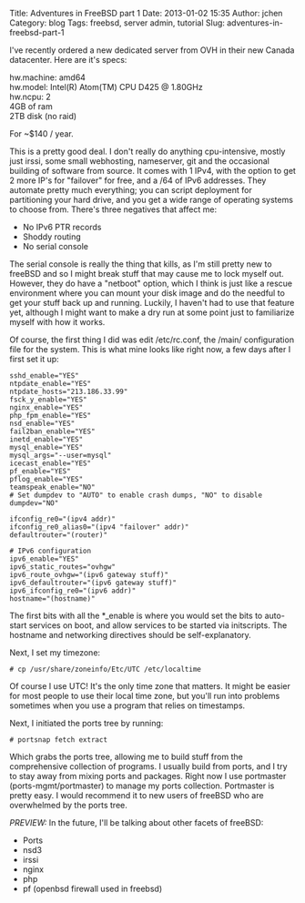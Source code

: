 Title: Adventures in FreeBSD part 1
Date: 2013-01-02 15:35
Author: jchen
Category: blog
Tags: freebsd, server admin, tutorial
Slug: adventures-in-freebsd-part-1

I've recently ordered a new dedicated server from OVH in their new
Canada datacenter. Here are it's specs:

hw.machine: amd64  
hw.model: Intel(R) Atom(TM) CPU D425 @ 1.80GHz  
hw.ncpu: 2  
4GB of ram  
2TB disk (no raid)

<!-- PELICAN_END_SUMMARY -->

For \~\$140 / year.

This is a pretty good deal. I don't really do anything cpu-intensive,
mostly just irssi, some small webhosting, nameserver, git and the
occasional building of software from source. It comes with 1 IPv4, with
the option to get 2 more IP's for "failover" for free, and a /64 of IPv6
addresses. They automate pretty much everything; you can script
deployment for partitioning your hard drive, and you get a wide range of
operating systems to choose from. There's three negatives that affect
me:

- No IPv6 PTR records
- Shoddy routing
- No serial console

The serial console is really the thing that kills, as I'm still pretty
new to freeBSD and so I might break stuff that may cause me to lock
myself out. However, they do have a "netboot" option, which I think is
just like a rescue environment where you can mount your disk image and
do the needful to get your stuff back up and running. Luckily, I haven't
had to use that feature yet, although I might want to make a dry run at
some point just to familiarize myself with how it works.

Of course, the first thing I did was edit /etc/rc.conf, the /main/
configuration file for the system. This is what mine looks like right
now, a few days after I first set it up:

    sshd_enable="YES"
    ntpdate_enable="YES"
    ntpdate_hosts="213.186.33.99"
    fsck_y_enable="YES"
    nginx_enable="YES"
    php_fpm_enable="YES"
    nsd_enable="YES"
    fail2ban_enable="YES"
    inetd_enable="YES"
    mysql_enable="YES"
    mysql_args="--user=mysql"
    icecast_enable="YES"
    pf_enable="YES"
    pflog_enable="YES"
    teamspeak_enable="NO"
    # Set dumpdev to "AUTO" to enable crash dumps, "NO" to disable
    dumpdev="NO"

    ifconfig_re0="(ipv4 addr)"
    ifconfig_re0_alias0="(ipv4 "failover" addr)"
    defaultrouter="(router)"

    # IPv6 configuration
    ipv6_enable="YES"
    ipv6_static_routes="ovhgw"
    ipv6_route_ovhgw="(ipv6 gateway stuff)"
    ipv6_defaultrouter="(ipv6 gateway stuff)"
    ipv6_ifconfig_re0="(ipv6 addr)"
    hostname="(hostname)"

The first bits with all the \*\_enable is where you would set the bits
to auto-start services on boot, and allow services to be started via
initscripts. The hostname and networking directives should be
self-explanatory.

Next, I set my timezone:

    # cp /usr/share/zoneinfo/Etc/UTC /etc/localtime

Of course I use UTC! It's the only time zone that matters. It might be
easier for most people to use their local time zone, but you'll run into
problems sometimes when you use a program that relies on timestamps.

Next, I initiated the ports tree by running:

    # portsnap fetch extract

Which grabs the ports tree, allowing me to build stuff from the
comprehensive collection of programs. I usually build from ports, and I
try to stay away from mixing ports and packages. Right now I use
portmaster (ports-mgmt/portmaster) to manage my ports collection.
Portmaster is pretty easy. I would recommend it to new users of freeBSD
who are overwhelmed by the ports tree.

*PREVIEW:*
In the future, I'll be talking about other facets of freeBSD:

- Ports
- nsd3
- irssi
- nginx
- php
- pf (openbsd firewall used in freebsd)

